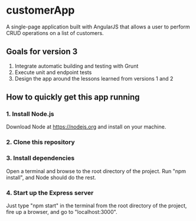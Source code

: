 # customerApp

A single-page application built with AngularJS that allows a user to perform
CRUD operations on a list of customers.

## Goals for version 3

1.  Integrate automatic building and testing with Grunt
2.  Execute unit and endpoint tests
3.  Design the app around the lessons learned from versions 1 and 2

## How to quickly get this app running

### 1. Install Node.js

Download Node at https://nodejs.org and install on your machine.

### 2. Clone this repository

### 3. Install dependencies

Open a terminal and browse to the root directory of the project. Run
"npm install", and Node should do the rest.

### 4. Start up the Express server

Just type "npm start" in the terminal from the root directory of the project,
fire up a browser, and go to "localhost:3000".
